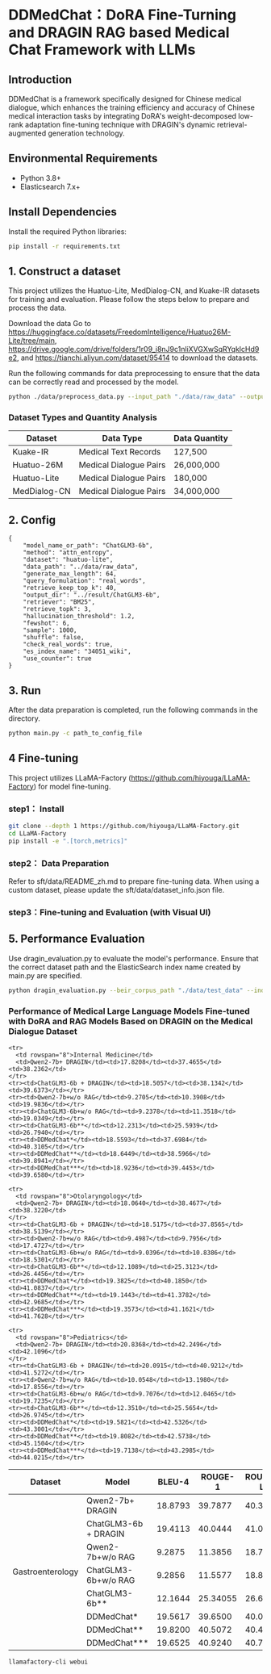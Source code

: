 # DDMedChat：DoRA Fine-Turning and DRAGIN RAG based Medical Chat  Framework with LLMs
## Introduction
DDMedChat is a framework specifically designed for Chinese medical dialogue, which enhances the training efficiency and accuracy of Chinese medical interaction tasks by integrating DoRA's weight-decomposed low-rank adaptation fine-tuning technique with DRAGIN's dynamic retrieval-augmented generation technology.

## Environmental Requirements
- Python 3.8+
- Elasticsearch 7.x+

## Install Dependencies
Install the required Python libraries:

```bash
pip install -r requirements.txt
```
## 1. Construct a dataset

This project utilizes the Huatuo-Lite, MedDialog-CN, and Kuake-IR datasets for training and evaluation. Please follow the steps below to prepare and process the data.

Download the data
Go to https://huggingface.co/datasets/FreedomIntelligence/Huatuo26M-Lite/tree/main, https://drive.google.com/drive/folders/1r09_i8nJ9c1nliXVGXwSqRYqklcHd9e2, and https://tianchi.aliyun.com/dataset/95414 to download the datasets.

Run the following commands for data preprocessing to ensure that the data can be correctly read and processed by the model.

```bash
python ./data/preprocess_data.py --input_path "./data/raw_data" --output_path "./data/processed_data"
```
### Dataset Types and Quantity Analysis
| Dataset       | Data Type              | Data Quantity   |
|---------------|------------------------|-----------------|
| Kuake-IR      | Medical Text Records   | 127,500         |
| Huatuo-26M    | Medical Dialogue Pairs | 26,000,000      |
| Huatuo-Lite   | Medical Dialogue Pairs | 180,000         |
| MedDialog-CN  | Medical Dialogue Pairs | 34,000,000      |

## 2. Config
```
{
    "model_name_or_path": "ChatGLM3-6b", 
    "method": "attn_entropy",
    "dataset": "huatuo-lite",
    "data_path": "../data/raw_data",
    "generate_max_length": 64,
    "query_formulation": "real_words",
    "retrieve_keep_top_k": 40,
    "output_dir": "../result/ChatGLM3-6b",
    "retriever": "BM25",
    "retrieve_topk": 3,
    "hallucination_threshold": 1.2,
    "fewshot": 6,
    "sample": 1000,
    "shuffle": false,
    "check_real_words": true,
    "es_index_name": "34051_wiki",
    "use_counter": true
}
```
## 3. Run

After the data preparation is completed, run the following commands in the directory.

```bash
python main.py -c path_to_config_file
```
## 4 Fine-tuning
This project utilizes LLaMA-Factory (https://github.com/hiyouga/LLaMA-Factory) for model fine-tuning.
### step1： Install
```bash
git clone --depth 1 https://github.com/hiyouga/LLaMA-Factory.git
cd LLaMA-Factory
pip install -e ".[torch,metrics]"
```
### step2： Data Preparation
Refer to sft/data/README_zh.md to prepare fine-tuning data. When using a custom dataset, please update the sft/data/dataset_info.json file.
### step3：Fine-tuning and Evaluation (with Visual UI)
## 5. Performance Evaluation
Use dragin_evaluation.py to evaluate the model's performance. Ensure that the correct dataset path and the ElasticSearch index name created by main.py are specified.
```bash
python dragin_evaluation.py --beir_corpus_path "./data/test_data" --index_name "model_index"
```
### Performance of Medical Large Language Models Fine-tuned with DoRA and RAG Models Based on DRAGIN on the Medical Dialogue Dataset
<table>
  <thead>
    <tr>
      <th>Dataset</th>
      <th>Model</th>
      <th>BLEU-4</th>
      <th>ROUGE-1</th>
      <th>ROUGE-L</th>
    </tr>
  </thead>
  <tbody>
    <tr>
      <td rowspan="8">Gastroenterology</td>
      <td>Qwen2-7b+ DRAGIN</td><td>18.8793</td><td>39.7877</td><td>40.3125</td>
    </tr>
    <tr><td>ChatGLM3-6b + DRAGIN</td><td>19.4113</td><td>40.0444</td><td>41.0543</td></tr>
    <tr><td>Qwen2-7b+w/o RAG</td><td>9.2875</td><td>11.3856</td><td>18.7722</td></tr>
    <tr><td>ChatGLM3-6b+w/o RAG</td><td>9.2856</td><td>11.5577</td><td>18.8668</td></tr>
    <tr><td>ChatGLM3-6b**</td><td>12.1644</td><td>25.34055</td><td>26.6342</td></tr>
    <tr><td>DDMedChat*</td><td>19.5617</td><td>39.6500</td><td>40.0214</td></tr>
    <tr><td>DDMedChat**</td><td>19.8200</td><td>40.5072</td><td>40.4590</td></tr>
    <tr><td>DDMedChat***</td><td>19.6525</td><td>40.9240</td><td>40.7358</td></tr>

    <tr>
      <td rowspan="8">Internal Medicine</td>
      <td>Qwen2-7b+ DRAGIN</td><td>17.8208</td><td>37.4655</td><td>38.2362</td>
    </tr>
    <tr><td>ChatGLM3-6b + DRAGIN</td><td>18.5057</td><td>38.1342</td><td>39.6373</td></tr>
    <tr><td>Qwen2-7b+w/o RAG</td><td>9.2705</td><td>10.3908</td><td>19.9836</td></tr>
    <tr><td>ChatGLM3-6b+w/o RAG</td><td>9.2378</td><td>11.3518</td><td>19.0349</td></tr>
    <tr><td>ChatGLM3-6b**</td><td>12.2313</td><td>25.5939</td><td>26.7940</td></tr>
    <tr><td>DDMedChat*</td><td>18.5593</td><td>37.6984</td><td>40.3105</td></tr>
    <tr><td>DDMedChat**</td><td>18.6449</td><td>38.5966</td><td>39.8941</td></tr>
    <tr><td>DDMedChat***</td><td>18.9236</td><td>39.4453</td><td>39.6580</td></tr>

    <tr>
      <td rowspan="8">Otolaryngology</td>
      <td>Qwen2-7b+ DRAGIN</td><td>18.0640</td><td>38.4677</td><td>38.3220</td>
    </tr>
    <tr><td>ChatGLM3-6b + DRAGIN</td><td>18.5175</td><td>37.8565</td><td>38.5139</td></tr>
    <tr><td>Qwen2-7b+w/o RAG</td><td>9.4987</td><td>9.7956</td><td>17.4727</td></tr>
    <tr><td>ChatGLM3-6b+w/o RAG</td><td>9.0396</td><td>10.8386</td><td>18.5301</td></tr>
    <tr><td>ChatGLM3-6b**</td><td>12.1089</td><td>25.3123</td><td>26.4456</td></tr>
    <tr><td>DDMedChat*</td><td>19.3825</td><td>40.1850</td><td>41.0837</td></tr>
    <tr><td>DDMedChat**</td><td>19.1443</td><td>41.3782</td><td>42.9685</td></tr>
    <tr><td>DDMedChat***</td><td>19.3573</td><td>41.1621</td><td>41.7628</td></tr>

    <tr>
      <td rowspan="8">Pediatrics</td>
      <td>Qwen2-7b+ DRAGIN</td><td>20.8368</td><td>42.2496</td><td>42.1096</td>
    </tr>
    <tr><td>ChatGLM3-6b + DRAGIN</td><td>20.0915</td><td>40.9212</td><td>41.5272</td></tr>
    <tr><td>Qwen2-7b+w/o RAG</td><td>10.0548</td><td>13.1980</td><td>17.8556</td></tr>
    <tr><td>ChatGLM3-6b+w/o RAG</td><td>9.7076</td><td>12.0465</td><td>19.7235</td></tr>
    <tr><td>ChatGLM3-6b**</td><td>12.3510</td><td>25.5654</td><td>26.9745</td></tr>
    <tr><td>DDMedChat*</td><td>19.5821</td><td>42.5326</td><td>43.3001</td></tr>
    <tr><td>DDMedChat**</td><td>19.8082</td><td>42.5738</td><td>45.1504</td></tr>
    <tr><td>DDMedChat***</td><td>19.7138</td><td>43.2985</td><td>44.0215</td></tr>
  </tbody>
</table>

```bash
llamafactory-cli webui
```

